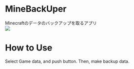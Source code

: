 # MineBackUper

Minecraftのデータのバックアップを取るアプリ  
![](/Users/nozomi/minecraft_backup/image/top.png)

# How to Use
Select Game data, and push button.
Then, make backup data.

